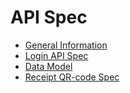 # API Spec

- [General Information](./general-spec.md)
- [Login API Spec](./login-api.md)
- [Data Model](./data-model.md)
- [Receipt QR-code Spec](./receipt-qr-code.md)

